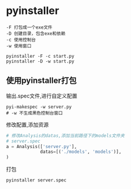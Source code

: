 # pyinstaller

```shell
-F 打包成一个exe文件
-D 创建目录，包含exe和依赖
-c 使用控制台
-w 使用窗口

pyinstaller -F -c start.py
pyinstaller -D -w start.py
```

## 使用pyinstaller打包

输出.spec文件,进行自定义配置

```shell
pyi-makespec -w server.py
# -w 不生成黑色控制台窗口
```

修改配置,添加资源

```python
# 修改Analysis的datas,添加当前路径下的models文件夹
# server.spec
a = Analysis(['server.py'],
             datas=[('./models', 'models')],
)
```

打包

```shell
pyinstaller server.spec
```
